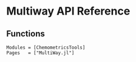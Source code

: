 # Multiway API Reference

## Functions

```@autodocs
Modules = [ChemometricsTools]
Pages   = ["MultiWay.jl"]
```
